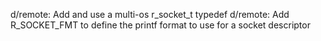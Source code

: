 d/remote: Add and use a multi-os r_socket_t typedef
d/remote: Add R_SOCKET_FMT to define the printf format to use for a socket descriptor
